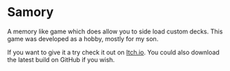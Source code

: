 # Samory

A memory like game which does allow you to side load custom decks. This game was developed as a hobby, mostly for my son.

If you want to give it a try check it out on [Itch.io][itch-io]. You could also download the latest build on GitHub if you wish.


[itch-io]: https://xanatos.itch.io/samory
